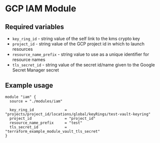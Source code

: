# GCP IAM Module

## Required variables

- `key_ring_id` - string value of the self link to the kms crypto key
- `project_id` - string value of the GCP project id in which to launch resources
- `resource_name_prefix` - string value to use as a unique identifier for resource names
- `tls_secret_id` - string value of the secret id/name given to the Google Secret Manager secret

## Example usage

```hcl
module "iam" {
  source = "./modules/iam"

  key_ring_id              = "projects/project_id/locations/global/keyRings/test-vault-keyring"
  project_id               = "project_id"
  resource_name_prefix     = "test"
  tls_secret_id            = "terraform_example_module_vault_tls_secret"
}
```
